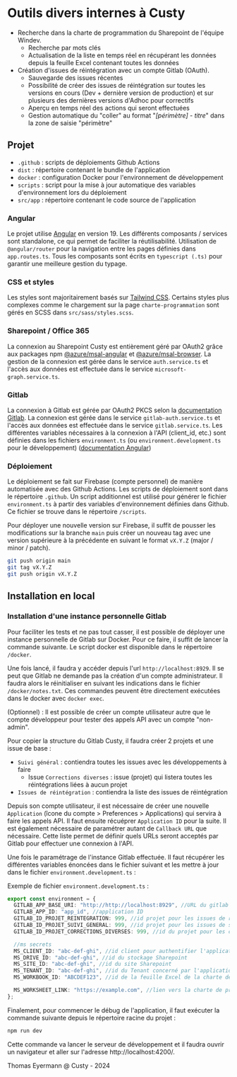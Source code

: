 # Outils divers internes à Custy

- Recherche dans la charte de programmation du Sharepoint de l'équipe Windev.
  - Recherche par mots clés
  - Actualisation de la liste en temps réel en récupérant les données depuis la feuille Excel contenant toutes les données
- Création d'issues de réintégration avec un compte Gitlab (OAuth).
  - Sauvegarde des issues récentes
  - Possibilité de créer des issues de réintégration sur toutes les versions en cours (Dev + dernière version de production) et sur plusieurs des dernières versions d'Adhoc pour correctifs
  - Aperçu en temps réel des actions qui seront effectuées
  - Gestion automatique du "coller" au format "_[périmètre] - titre_" dans la zone de saisie "périmètre"

## Projet

- `.github` : scripts de déploiements Github Actions
- `dist` : répertoire contenant le bundle de l'application
- `docker` : configuration Docker pour l'environnement de développement
- `scripts` : script pour la mise à jour automatique des variables d'environnement lors du déploiement
- `src/app` : répertoire contenant le code source de l'application

### Angular

Le projet utilise [Angular](https://angular.dev/) en version 19. Les différents composants / services sont standalone, ce qui permet de faciliter la réutilisabilité. Utilisation de `@angular/router` pour la navigation entre les pages définies dans `app.routes.ts`. Tous les composants sont écrits en `typescript (.ts)` pour garantir une meilleure gestion du typage.

### CSS et styles

Les styles sont majoritairement basés sur [Tailwind CSS](https://tailwindcss.com/). Certains styles plus complexes comme le chargement sur la page `charte-programmation` sont gérés en SCSS dans `src/sass/styles.scss`.

### Sharepoint / Office 365

La connexion au Sharepoint Custy est entièrement géré par OAuth2 grâce aux packages npm [@azure/msal-angular](https://github.com/AzureAD/microsoft-authentication-library-for-js/tree/dev/lib/msal-angular) et [@azure/msal-browser](https://www.npmjs.com/package/%40azure/msal-browser). La gestion de la connexion est gérée dans le service `auth.service.ts` et l'accès aux données est effectuée dans le service `microsoft-graph.service.ts`.

### Gitlab

La connexion à Gitlab est gérée par OAuth2 PKCS selon la [documentation Gitlab](https://docs.gitlab.com/ee/api/oauth2.html#authorization-code-with-proof-key-for-code-exchange-pkce). La connexion est gérée dans le service `gitlab-auth.service.ts` et l'accès aux données est effectuée dans le service `gitlab.service.ts`. Les différentes variables nécessaires à la connexion à l'API (client_id, etc.) sont définies dans les fichiers `environment.ts` (ou `environment.development.ts` pour le développement) ([documentation Angular](https://angular.dev/tools/cli/environments))

### Déploiement

Le déploiement se fait sur Firebase (compte personnel) de manière automatisée avec des Github Actions. Les scripts de déploiement sont dans le répertoire `.github`. Un script additionnel est utilisé pour générer le fichier `environment.ts` à partir des variables d'environnement définies dans Github. Ce fichier se trouve dans le répertoire `/scripts`.

Pour déployer une nouvelle version sur Firebase, il suffit de pousser les modifications sur la branche `main` puis créer un nouveau tag avec une version supérieure à la précédente en suivant le format `vX.Y.Z` (major / minor / patch).

```bash
git push origin main
git tag vX.Y.Z
git push origin vX.Y.Z
```

## Installation en local

### Installation d'une instance personnelle Gitlab

Pour faciliter les tests et ne pas tout casser, il est possible de déployer une instance personnelle de Gitlab sur Docker. Pour ce faire, il suffit de lancer la commande suivante. Le script docker est disponible dans le répertoire `/docker`.

Une fois lancé, il faudra y accéder depuis l'url `http://localhost:8929`. Il se peut que Gitlab ne demande pas la création d'un compte administrateur. Il faudra alors le réinitialiser en suivant les indications dans le fichier `/docker/notes.txt`. Ces commandes peuvent être directement exécutées dans le docker avec `docker exec`.

(Optionnel) : Il est possible de créer un compte utilisateur autre que le compte développeur pour tester des appels API avec un compte "non-admin".

Pour copier la structure du Gitlab Custy, il faudra créer 2 projets et une issue de base :

- `Suivi général` : contiendra toutes les issues avec les développements à faire
  - Issue `Corrections diverses` : issue (projet) qui listera toutes les réintégrations liées à aucun projet
- `Issues de réintégration` : contiendra la liste des issues de réintégration

Depuis son compte utilisateur, il est nécessaire de créer une nouvelle `Application` (îcone du compte > Preferences > Applications) qui servira à faire les appels API. Il faut ensuite récuéprer `Application ID` pour la suite. Il est également nécessaire de paramétrer autant de `Callback URL` que nécessaire. Cette liste permet de définir quels URLs seront acceptés par Gitlab pour effectuer une connexion à l'API.

Une fois le paramétrage de l'instance Gitlab effectuée. Il faut récupérer les différentes variables énoncées dans le fichier suivant et les mettre à jour dans le fichier `environment.development.ts` :

Exemple de fichier `environment.development.ts` :

```typescript
export const environment = {
  GITLAB_APP_BASE_URI: "http://http://localhost:8929", //URL du gitlab
  GITLAB_APP_ID: "app_id", //application ID
  GITLAB_ID_PROJET_REINTEGRATION: 999, //id projet pour les issues de réintégration
  GITLAB_ID_PROJET_SUIVI_GENERAL: 999, //id projet pour les issues de suivi général
  GITLAB_ID_PROJET_CORRECTIONS_DIVERSES: 999, //id du projet pour les corrections diverses

  //ms secrets
  MS_CLIENT_ID: "abc-def-ghi", //id client pour authentifier l'application Entra
  MS_DRIVE_ID: "abc-def-ghi", //id du stockage Sharepoint
  MS_SITE_ID: "abc-def-ghi", //id du site Sharepoint
  MS_TENANT_ID: "abc-def-ghi", //id du Tenant concerné par l'application
  MS_WORKBOOK_ID: "ABCDEF123", //id de la feuille Excel de la charte de programmation sur le Sharepoint

  MS_WORKSHEET_LINK: "https://example.com", //lien vers la charte de programmation Excel
};
```

Finalement, pour commencer le débug de l'application, il faut exécuter la commande suivante depuis le répertoire racine du projet :

```bash
npm run dev
```

Cette commande va lancer le serveur de développement et il faudra ouvrir un navigateur et aller sur l'adresse http://localhost:4200/.

Thomas Eyermann @ Custy - 2024
